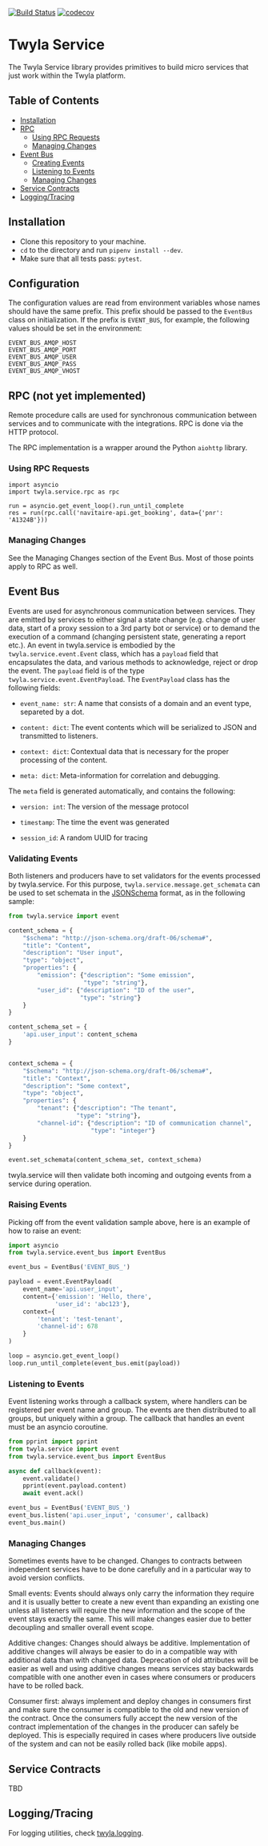 [![Build Status](https://travis-ci.org/TwylaHelps/twyla.service.svg?branch=master)](https://travis-ci.org/TwylaHelps/twyla.service)
[![codecov](https://codecov.io/gh/TwylaHelps/twyla.service/branch/master/graph/badge.svg)](https://codecov.io/gh/TwylaHelps/twyla.service)

# Twyla Service

The Twyla Service library provides primitives to build micro services that just
work within the Twyla platform.

## Table of Contents

- [Installation](#installation)
- [RPC](#rpc-not-yet-implemented)
  - [Using RPC Requests](#using-rpc-requests)
  - [Managing Changes](#managing-changes)
- [Event Bus](#event-bus)
  - [Creating Events](#creating-events)
  - [Listening to Events](#listening-to-events)
  - [Managing Changes](#managing-changes-1)
- [Service Contracts](#service-contracts)
- [Logging/Tracing](#logging-tracing)

## Installation

- Clone this repository to your machine.
- `cd` to the directory and run `pipenv install --dev`.
- Make sure that all tests pass: `pytest`.

## Configuration

The configuration values are read from environment variables whose names should
have the same prefix. This prefix should be passed to the `EventBus` class on
initialization. If the prefix is `EVENT_BUS`, for example, the following values
should be set in the environment:

```
EVENT_BUS_AMQP_HOST
EVENT_BUS_AMQP_PORT
EVENT_BUS_AMQP_USER
EVENT_BUS_AMQP_PASS
EVENT_BUS_AMQP_VHOST
```

## RPC (not yet implemented)

Remote procedure calls are used for synchronous communication between services
and to communicate with the integrations. RPC is done via the HTTP protocol.

The RPC implementation is a wrapper around the Python `aiohttp` library.

### Using RPC Requests

    import asyncio
    import twyla.service.rpc as rpc

    run = asyncio.get_event_loop().run_until_complete
    res = run(rpc.call('navitaire-api.get_booking', data={'pnr': 'A1324B'}))


### Managing Changes

See the Managing Changes section of the Event Bus. Most of those points apply to
RPC as well.


## Event Bus

Events are used for asynchronous communication between services. They are
emitted by services to either signal a state change (e.g. change of user data,
start of a proxy session to a 3rd party bot or service) or to demand the
execution of a command (changing persistent state, generating a report etc.). An
event in twyla.service is embodied by the `twyla.service.event.Event` class,
which has a `payload` field that encapsulates the data, and various methods to
acknowledge, reject or drop the event. The `payload` field is of the type
`twyla.service.event.EventPayload`. The `EventPayload` class has the following
fields:

- `event_name: str`: A name that consists of a domain and an event type,
  separeted by a dot.

- `content: dict`: The event contents which will be serialized to JSON and
  transmitted to listeners.

- `context: dict`: Contextual data that is necessary for the proper processing
  of the content.

- `meta: dict`: Meta-information for correlation and debugging.

The `meta` field is generated automatically, and contains the following:

- `version: int`: The version of the message protocol

- `timestamp`: The time the event was generated

- `session_id`: A random UUID for tracing


### Validating Events

Both listeners and producers have to set validators for the events processed by
twyla.service. For this purpose, `twyla.service.message.get_schemata` can be
used to set schemata in the [JSONSchema](json-schema.org) format, as in the
following sample:

```Python
from twyla.service import event

content_schema = {
    "$schema": "http://json-schema.org/draft-06/schema#",
    "title": "Content",
    "description": "User input",
    "type": "object",
    "properties": {
        "emission": {"description": "Some emission",
                     "type": "string"},
        "user_id": {"description": "ID of the user",
                    "type": "string"}
    }
}

content_schema_set = {
    'api.user_input': content_schema
}


context_schema = {
    "$schema": "http://json-schema.org/draft-06/schema#",
    "title": "Context",
    "description": "Some context",
    "type": "object",
    "properties": {
        "tenant": {"description": "The tenant",
                   "type": "string"},
        "channel-id": {"description": "ID of communication channel",
                       "type": "integer"}
    }
}

event.set_schemata(content_schema_set, context_schema)
```

twyla.service will then validate both incoming and outgoing events from a
service during operation.

### Raising Events

Picking off from the event validation sample above, here is an example of how to
raise an event:

```Python
import asyncio
from twyla.service.event_bus import EventBus

event_bus = EventBus('EVENT_BUS_')

payload = event.EventPayload(
    event_name='api.user_input',
    content={'emission': 'Hello, there',
             'user_id': 'abc123'},
    context={
        'tenant': 'test-tenant',
        'channel-id': 678
    }
)

loop = asyncio.get_event_loop()
loop.run_until_complete(event_bus.emit(payload))
```

### Listening to Events

Event listening works through a callback system, where handlers can be
registered per event name and group. The events are then distributed to all
groups, but uniquely within a group. The callback that handles an event must be
an asyncio coroutine.

```Python
from pprint import pprint
from twyla.service import event
from twyla.service.event_bus import EventBus

async def callback(event):
    event.validate()
    pprint(event.payload.content)
    await event.ack()

event_bus = EventBus('EVENT_BUS_')
event_bus.listen('api.user_input', 'consumer', callback)
event_bus.main()
```

### Managing Changes

Sometimes events have to be changed. Changes to contracts between independent
services have to be done carefully and in a particular way to avoid version
conflicts.

Small events: Events should always only carry the information they require and
it is usually better to create a new event than expanding an existing one unless
all listeners will require the new information and the scope of the event stays
exactly the same. This will make changes easier due to better decoupling and
smaller overall event scope.

Additive changes: Changes should always be additive. Implementation of additive
changes will always be easier to do in a compatible way with additional data
than with changed data. Deprecation of old attributes will be easier as well and
using additive changes means services stay backwards compatible with one another
even in cases where consumers or producers have to be rolled back.

Consumer first: always implement and deploy changes in consumers first and make
sure the consumer is compatible to the old and new version of the contract. Once
the consumers fully accept the new version of the contract implementation of the
changes in the producer can safely be deployed. This is especially required in
cases where producers live outside of the system and can not be easily rolled
back (like mobile apps).

## Service Contracts

TBD


## Logging/Tracing

For logging utilities, check [twyla.logging](https://github.com/TwylaHelps/twyla.logging).
